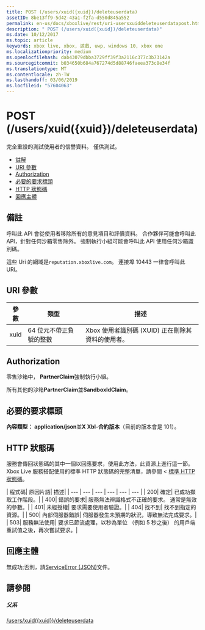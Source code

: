 ```yaml
---
title: POST (/users/xuid({xuid})/deleteuserdata)
assetID: 8be13ff9-5d42-43a1-f2fa-d550d845a552
permalink: en-us/docs/xboxlive/rest/uri-usersxuiddeleteuserdatapost.html
description: " POST (/users/xuid({xuid})/deleteuserdata)"
ms.date: 10/12/2017
ms.topic: article
keywords: xbox live, xbox, 遊戲, uwp, windows 10, xbox one
ms.localizationpriority: medium
ms.openlocfilehash: dab43079dbba3729ff39f3a2116c377c3b73142a
ms.sourcegitcommit: b034650b684a767274d5d88746faeea373c8e34f
ms.translationtype: MT
ms.contentlocale: zh-TW
ms.lasthandoff: 03/06/2019
ms.locfileid: "57604063"
---
```

# <a name="post-usersxuidxuiddeleteuserdata"></a>POST (/users/xuid({xuid})/deleteuserdata)
完全重設的測試使用者的信譽資料。 僅供測試。

  * [註解](#ID4EQ)
  * [URI 參數](#ID4E5)
  * [Authorization](#ID4EJB)
  * [必要的要求標頭](#ID4E3B)
  * [HTTP 狀態碼](#ID4EHC)
  * [回應主體](#ID4EJF)

<a id="ID4EQ"></a>


## <a name="remarks"></a>備註

呼叫此 API 會從使用者移除所有的意見項目和評價資料。 合作夥伴可能會呼叫此 API，針對任何沙箱零售除外。 強制執行小組可能會呼叫此 API 使用任何沙箱識別碼。

這些 Uri 的網域是`reputation.xboxlive.com`。 連接埠 10443 一律會呼叫此 URI。

<a id="ID4E5"></a>


## <a name="uri-parameters"></a>URI 參數

| 參數| 類型| 描述|
| --- | --- | --- |
| xuid| 64 位元不帶正負號的整數| Xbox 使用者識別碼 (XUID) 正在刪除其資料的使用者。|

<a id="ID4EJB"></a>


## <a name="authorization"></a>Authorization

零售沙箱中， **PartnerClaim**強制執行小組。

所有其他的沙箱**PartnerClaim**並**SandboxIdClaim**。

<a id="ID4E3B"></a>


## <a name="required-request-headers"></a>必要的要求標頭

**內容類型： application/json**並**X Xbl-合約版本**（目前的版本會是 101）。

<a id="ID4EHC"></a>


## <a name="http-status-codes"></a>HTTP 狀態碼

服務會傳回狀態碼的其中一個以回應要求，使用此方法，此資源上進行這一節。 Xbox Live 服務搭配使用的標準 HTTP 狀態碼的完整清單，請參閱 <<c0> [ 標準 HTTP 狀態碼](../../additional/httpstatuscodes.md)。

| 程式碼| 原因片語| 描述|
| --- | --- | --- | --- | --- | --- |
| 200| 確定| 已成功擷取工作階段。|
| 400| 錯誤的要求| 服務無法辨識格式不正確的要求。 通常是無效的參數。|
| 401| 未經授權| 要求需要使用者驗證。|
| 404| 找不到| 找不到指定的資源。|
| 500| 內部伺服器錯誤| 伺服器發生未預期的狀況，導致無法完成要求。|
| 503| 服務無法使用| 要求已節流處理，以秒為單位 （例如 5 秒之後） 的用戶端重試值之後，再次嘗試要求。|

<a id="ID4EJF"></a>


## <a name="response-body"></a>回應主體

無成功;否則，請[ServiceError (JSON)](../../json/json-serviceerror.md)文件。

<a id="ID4EWF"></a>


## <a name="see-also"></a>請參閱

<a id="ID4EYF"></a>


##### <a name="parent"></a>父系

[/users/xuid({xuid})/deleteuserdata](uri-usersxuiddeleteuserdata.md)
